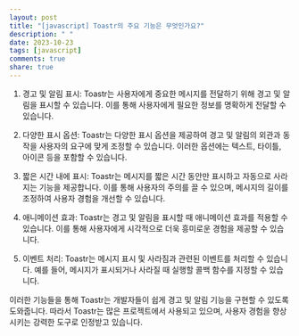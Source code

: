 ```yaml
---
layout: post
title: "[javascript] Toastr의 주요 기능은 무엇인가요?"
description: " "
date: 2023-10-23
tags: [javascript]
comments: true
share: true
---
```


1. 경고 및 알림 표시: Toastr는 사용자에게 중요한 메시지를 전달하기 위해 경고 및 알림을 표시할 수 있습니다. 이를 통해 사용자에게 필요한 정보를 명확하게 전달할 수 있습니다.

2. 다양한 표시 옵션: Toastr는 다양한 표시 옵션을 제공하여 경고 및 알림의 외관과 동작을 사용자의 요구에 맞게 조정할 수 있습니다. 이러한 옵션에는 텍스트, 타이틀, 아이콘 등을 포함할 수 있습니다.

3. 짧은 시간 내에 표시: Toastr는 메시지를 짧은 시간 동안만 표시하고 자동으로 사라지는 기능을 제공합니다. 이를 통해 사용자의 주의를 끌 수 있으며, 메시지의 길이를 조정하여 사용자 경험을 개선할 수 있습니다.

4. 애니메이션 효과: Toastr는 경고 및 알림을 표시할 때 애니메이션 효과를 적용할 수 있습니다. 이를 통해 사용자에게 시각적으로 더욱 흥미로운 경험을 제공할 수 있습니다.

5. 이벤트 처리: Toastr는 메시지 표시 및 사라짐과 관련된 이벤트를 처리할 수 있습니다. 예를 들어, 메시지가 표시되거나 사라질 때 실행할 콜백 함수를 지정할 수 있습니다.

이러한 기능들을 통해 Toastr는 개발자들이 쉽게 경고 및 알림 기능을 구현할 수 있도록 도와줍니다. 따라서 Toastr는 많은 프로젝트에서 사용되고 있으며, 사용자 경험을 향상시키는 강력한 도구로 인정받고 있습니다.